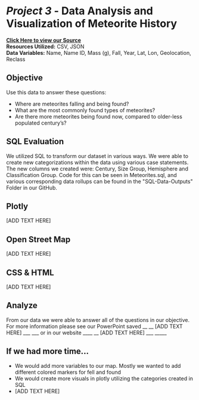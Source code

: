# *Project 3* - Data Analysis and Visualization of Meteorite History

**[Click Here to view our Source](https://catalog.data.gov/dataset/meteorite-landings/resource/389dab1c-1e2e-4b13-83bf-d05a0219fe3e)** <br />
**Resources Utilized:** CSV, JSON  <br />
**Data Variables:** Name, Name ID, Mass (g), Fall, Year, Lat, Lon, Geolocation, Reclass  <br />

## Objective

Use this data to answer these questions: <br />
- Where are meteorites falling and being found? <br />
- What are the most commonly found types of meteorites? <br />
- Are there more meteorites being found now, compared to older-less populated century’s? <br />

## SQL Evaluation 

We utilized SQL to transform our dataset in various ways. We were able to create new categorizations within the data using various case statements.  The new columns we created were: Century, Size Group, Hemisphere and Classification Group. Code for this can be seen in Meteorites.sql, and various corresponding data rollups can be found in the "SQL-Data-Outputs" Folder in our GitHub.

## Plotly 

[ADD TEXT HERE]

## Open Street Map

[ADD TEXT HERE]

## CSS & HTML

[ADD TEXT HERE]

## Analyze

From our data we were able to answer all of the questions in our objective.  For more information please see our PowerPoint saved __ __ [ADD TEXT HERE] ___ ___ or in our website ____ __ [ADD TEXT HERE] ___ _____

## If we had more time...

- We would add more variables to our map.  Mostly we wanted to add different colored markers for fell and found <br />
- We would create more visuals in plotly utilizing the categories created in SQL <br />
- [ADD TEXT HERE] <br />
